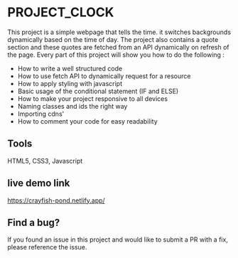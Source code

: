 # PROJECT_CLOCK

This project is a simple webpage that tells the time. it switches backgrounds dynamically based on the time of day. The project also contains a quote section and these quotes are fetched from an API dynamically on refresh of the page. Every part of this project will show you how to do the following :

- How to write a well structured code
- How to use fetch API to dynamically request for a resource
- How to apply styling with javascript
- Basic usage of the conditional statement (IF and ELSE)
- How to make your project responsive to all devices
- Naming classes and ids the right way
- Importing cdns'
- How to comment your code for easy readability

## Tools

HTML5, CSS3, Javascript

## live demo link

https://crayfish-pond.netlify.app/

## Find a bug?

If you found an issue in this project and would like to submit a PR with a fix, please reference the issue.
